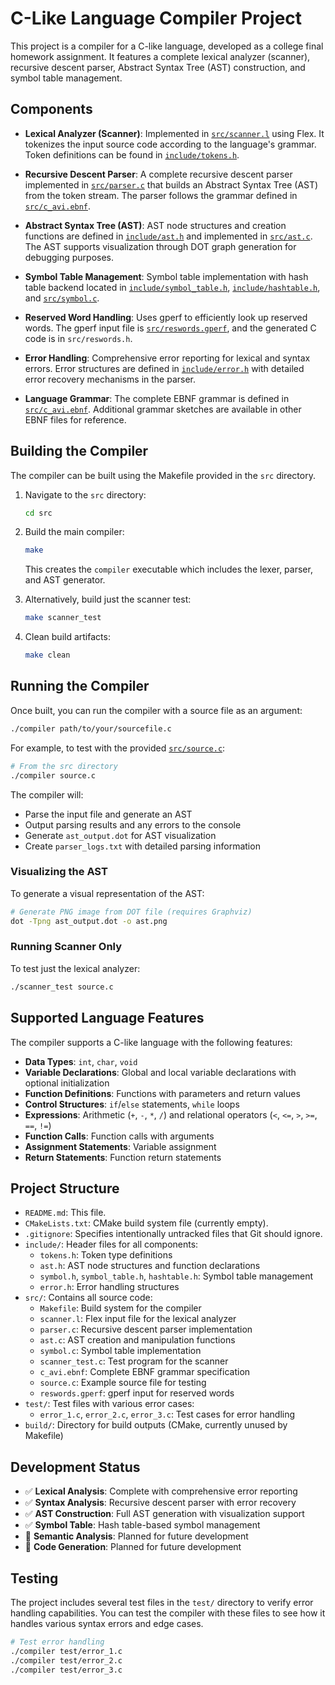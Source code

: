# C-Like Language Compiler Project

This project is a compiler for a C-like language, developed as a college final homework assignment. It features a complete lexical analyzer (scanner), recursive descent parser, Abstract Syntax Tree (AST) construction, and symbol table management.

## Components

*   **Lexical Analyzer (Scanner)**: Implemented in [`src/scanner.l`](/home/avibun/Programming/CPP/Compiler_Project/src/scanner.l) using Flex. It tokenizes the input source code according to the language's grammar. Token definitions can be found in [`include/tokens.h`](/home/avibun/Programming/CPP/Compiler_Project/include/tokens.h).

*   **Recursive Descent Parser**: A complete recursive descent parser implemented in [`src/parser.c`](/home/avibun/Programming/CPP/Compiler_Project/src/parser.c) that builds an Abstract Syntax Tree (AST) from the token stream. The parser follows the grammar defined in [`src/c_avi.ebnf`](/home/avibun/Programming/CPP/Compiler_Project/src/c_avi.ebnf).

*   **Abstract Syntax Tree (AST)**: AST node structures and creation functions are defined in [`include/ast.h`](/home/avibun/Programming/CPP/Compiler_Project/include/ast.h) and implemented in [`src/ast.c`](/home/avibun/Programming/CPP/Compiler_Project/src/ast.c). The AST supports visualization through DOT graph generation for debugging purposes.

*   **Symbol Table Management**: Symbol table implementation with hash table backend located in [`include/symbol_table.h`](/home/avibun/Programming/CPP/Compiler_Project/include/symbol_table.h), [`include/hashtable.h`](/home/avibun/Programming/CPP/Compiler_Project/include/hashtable.h), and [`src/symbol.c`](/home/avibun/Programming/CPP/Compiler_Project/src/symbol.c).

*   **Reserved Word Handling**: Uses gperf to efficiently look up reserved words. The gperf input file is [`src/reswords.gperf`](/home/avibun/Programming/CPP/Compiler_Project/src/reswords.gperf), and the generated C code is in `src/reswords.h`.

*   **Error Handling**: Comprehensive error reporting for lexical and syntax errors. Error structures are defined in [`include/error.h`](/home/avibun/Programming/CPP/Compiler_Project/include/error.h) with detailed error recovery mechanisms in the parser.

*   **Language Grammar**: The complete EBNF grammar is defined in [`src/c_avi.ebnf`](/home/avibun/Programming/CPP/Compiler_Project/src/c_avi.ebnf). Additional grammar sketches are available in other EBNF files for reference.

## Building the Compiler

The compiler can be built using the Makefile provided in the `src` directory.

1.  Navigate to the `src` directory:
    ```sh
    cd src
    ```

2.  Build the main compiler:
    ```sh
    make
    ```
    This creates the `compiler` executable which includes the lexer, parser, and AST generator.

3.  Alternatively, build just the scanner test:
    ```sh
    make scanner_test
    ```

4.  Clean build artifacts:
    ```sh
    make clean
    ```

## Running the Compiler

Once built, you can run the compiler with a source file as an argument:

```sh
./compiler path/to/your/sourcefile.c
```

For example, to test with the provided [`src/source.c`](/home/avibun/Programming/CPP/Compiler_Project/src/source.c):

```sh
# From the src directory
./compiler source.c
```

The compiler will:
- Parse the input file and generate an AST
- Output parsing results and any errors to the console
- Generate `ast_output.dot` for AST visualization
- Create `parser_logs.txt` with detailed parsing information

### Visualizing the AST

To generate a visual representation of the AST:

```sh
# Generate PNG image from DOT file (requires Graphviz)
dot -Tpng ast_output.dot -o ast.png
```

### Running Scanner Only

To test just the lexical analyzer:

```sh
./scanner_test source.c
```

## Supported Language Features

The compiler supports a C-like language with the following features:

- **Data Types**: `int`, `char`, `void`
- **Variable Declarations**: Global and local variable declarations with optional initialization
- **Function Definitions**: Functions with parameters and return values
- **Control Structures**: `if`/`else` statements, `while` loops
- **Expressions**: Arithmetic (`+`, `-`, `*`, `/`) and relational operators (`<`, `<=`, `>`, `>=`, `==`, `!=`)
- **Function Calls**: Function calls with arguments
- **Assignment Statements**: Variable assignment
- **Return Statements**: Function return statements

## Project Structure

*   `README.md`: This file.
*   `CMakeLists.txt`: CMake build system file (currently empty).
*   `.gitignore`: Specifies intentionally untracked files that Git should ignore.
*   `include/`: Header files for all components:
    *   `tokens.h`: Token type definitions
    *   `ast.h`: AST node structures and function declarations
    *   `symbol.h`, `symbol_table.h`, `hashtable.h`: Symbol table management
    *   `error.h`: Error handling structures
*   `src/`: Contains all source code:
    *   `Makefile`: Build system for the compiler
    *   `scanner.l`: Flex input file for the lexical analyzer
    *   `parser.c`: Recursive descent parser implementation
    *   `ast.c`: AST creation and manipulation functions
    *   `symbol.c`: Symbol table implementation
    *   `scanner_test.c`: Test program for the scanner
    *   `c_avi.ebnf`: Complete EBNF grammar specification
    *   `source.c`: Example source file for testing
    *   `reswords.gperf`: gperf input for reserved words
*   `test/`: Test files with various error cases:
    *   `error_1.c`, `error_2.c`, `error_3.c`: Test cases for error handling
*   `build/`: Directory for build outputs (CMake, currently unused by Makefile)

## Development Status

- ✅ **Lexical Analysis**: Complete with comprehensive error reporting
- ✅ **Syntax Analysis**: Recursive descent parser with error recovery
- ✅ **AST Construction**: Full AST generation with visualization support
- ✅ **Symbol Table**: Hash table-based symbol management
- 🚧 **Semantic Analysis**: Planned for future development
- 🚧 **Code Generation**: Planned for future development

## Testing

The project includes several test files in the `test/` directory to verify error handling capabilities. You can test the compiler with these files to see how it handles various syntax errors and edge cases.

```sh
# Test error handling
./compiler test/error_1.c
./compiler test/error_2.c
./compiler test/error_3.c
```